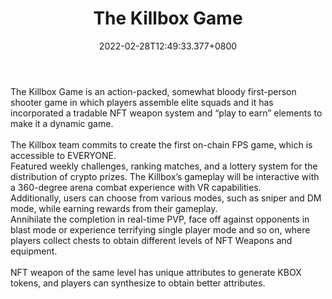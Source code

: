 ﻿---
title: "The Killbox Game"
description: "FPS Game on Blockchain"
lead: "FPS Game on Blockchain"
date: 2022-02-28T12:49:33.377+0800
lastmod: 2022-02-28T12:49:33.377+0800
draft: false
featuredImage: ["100_the-killbox-game.png"]
score: "66"
status: "Live"
blockchain: ["Binance"]
nft_support: "Yes"
free_to_play: "Yes"
play_to_earn: ["NFT","Crypto"]
website: "https://www.thekillboxgame.com/?utm_source=PlayToEarn.net&utm_medium=organic&utm_campaign=gamepage"
twitter: "https://twitter.com/TheKillboxgame"
discord: 
telegram: "https://t.me/TheKillboxtoken"
github: 
youtube: 
twitch: 
facebook: "https://www.facebook.com/thekillbox2016"
instagram: 
reddit: 
medium: 
steam: 
gitbook: 
googleplay: 
appstore: 

  
    
categories: ["games"]
games: ["Battle-Royale","MMORPG","Shooter"]
toc: false
pinned: false
weight: 
---
The Killbox Game is an action-packed, somewhat bloody first-person shooter game in which players assemble elite squads and it has incorporated a tradable NFT weapon system and “play to earn” elements to make it a dynamic game. <br> <br> The Killbox team commits to create the first on-chain FPS game, which is accessible to EVERYONE. <br> Featured weekly challenges, ranking matches, and a lottery system for the distribution of crypto prizes. The Killbox’s gameplay will be interactive with a 360-degree arena combat experience with VR capabilities. <br> Additionally, users can choose from various modes, such as sniper and DM mode, while earning rewards from their gameplay. <br> Annihilate the completion in real-time PVP, face off against opponents in blast mode or experience terrifying single player mode and so on, where players collect chests to obtain different levels of NFT Weapons and equipment. <br> <br> NFT weapon of the same level has unique attributes to generate KBOX tokens, and players can synthesize to obtain better attributes.